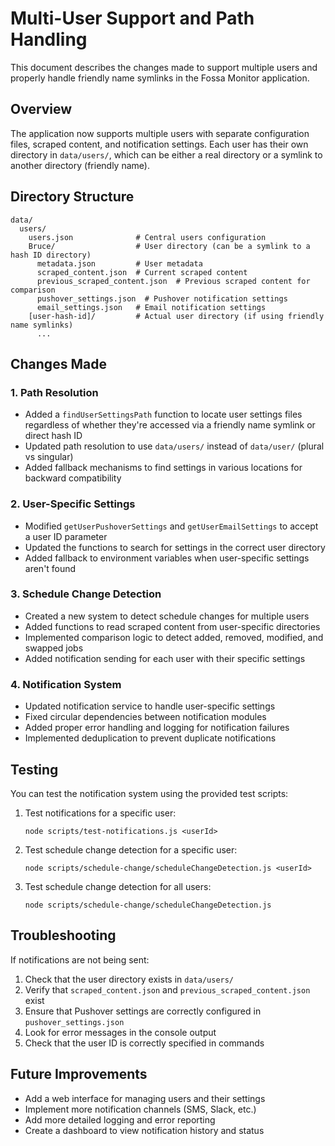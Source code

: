 # Multi-User Support and Path Handling

This document describes the changes made to support multiple users and properly handle friendly name symlinks in the Fossa Monitor application.

## Overview

The application now supports multiple users with separate configuration files, scraped content, and notification settings. Each user has their own directory in `data/users/`, which can be either a real directory or a symlink to another directory (friendly name).

## Directory Structure

```
data/
  users/
    users.json              # Central users configuration
    Bruce/                  # User directory (can be a symlink to a hash ID directory)
      metadata.json         # User metadata
      scraped_content.json  # Current scraped content
      previous_scraped_content.json  # Previous scraped content for comparison
      pushover_settings.json  # Pushover notification settings
      email_settings.json   # Email notification settings
    [user-hash-id]/         # Actual user directory (if using friendly name symlinks)
      ...
```

## Changes Made

### 1. Path Resolution

- Added a `findUserSettingsPath` function to locate user settings files regardless of whether they're accessed via a friendly name symlink or direct hash ID
- Updated path resolution to use `data/users/` instead of `data/user/` (plural vs singular)
- Added fallback mechanisms to find settings in various locations for backward compatibility

### 2. User-Specific Settings

- Modified `getUserPushoverSettings` and `getUserEmailSettings` to accept a user ID parameter
- Updated the functions to search for settings in the correct user directory
- Added fallback to environment variables when user-specific settings aren't found

### 3. Schedule Change Detection

- Created a new system to detect schedule changes for multiple users
- Added functions to read scraped content from user-specific directories
- Implemented comparison logic to detect added, removed, modified, and swapped jobs
- Added notification sending for each user with their specific settings

### 4. Notification System

- Updated notification service to handle user-specific settings
- Fixed circular dependencies between notification modules
- Added proper error handling and logging for notification failures
- Implemented deduplication to prevent duplicate notifications

## Testing

You can test the notification system using the provided test scripts:

1. Test notifications for a specific user:
   ```
   node scripts/test-notifications.js <userId>
   ```

2. Test schedule change detection for a specific user:
   ```
   node scripts/schedule-change/scheduleChangeDetection.js <userId>
   ```

3. Test schedule change detection for all users:
   ```
   node scripts/schedule-change/scheduleChangeDetection.js
   ```

## Troubleshooting

If notifications are not being sent:

1. Check that the user directory exists in `data/users/`
2. Verify that `scraped_content.json` and `previous_scraped_content.json` exist
3. Ensure that Pushover settings are correctly configured in `pushover_settings.json`
4. Look for error messages in the console output
5. Check that the user ID is correctly specified in commands

## Future Improvements

- Add a web interface for managing users and their settings
- Implement more notification channels (SMS, Slack, etc.)
- Add more detailed logging and error reporting
- Create a dashboard to view notification history and status 